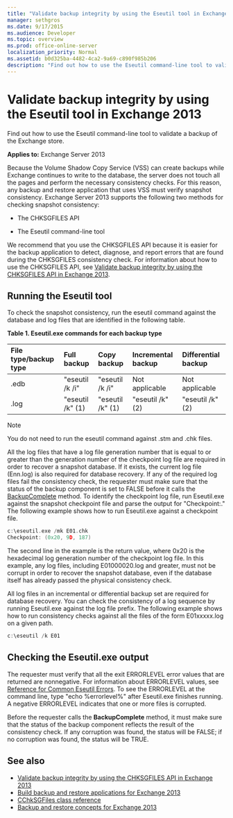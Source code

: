 ```yaml
---
title: "Validate backup integrity by using the Eseutil tool in Exchange 2013"
manager: sethgros
ms.date: 9/17/2015
ms.audience: Developer
ms.topic: overview
ms.prod: office-online-server
localization_priority: Normal
ms.assetid: b0d325ba-4482-4ca2-9a69-c890f985b206
description: "Find out how to use the Eseutil command-line tool to validate a backup of the Exchange store."
---
```


#  Validate backup integrity by using the Eseutil tool in Exchange 2013

Find out how to use the Eseutil command-line tool to validate a backup of the Exchange store. 
  
**Applies to:** Exchange Server 2013 
  
Because the Volume Shadow Copy Service (VSS) can create backups while Exchange continues to write to the database, the server does not touch all the pages and perform the necessary consistency checks. For this reason, any backup and restore application that uses VSS must verify snapshot consistency. Exchange Server 2013 supports the following two methods for checking snapshot consistency: 
  
- The CHKSGFILES API
    
- The Eseutil command-line tool
    
We recommend that you use the CHKSGFILES API because it is easier for the backup application to detect, diagnose, and report errors that are found during the CHKSGFILES consistency check. For information about how to use the CHKSGFILES API, see [Validate backup integrity by using the CHKSGFILES API in Exchange 2013](how-to-validate-backup-integrity-by-using-the-chksgfiles-api-in-exchange.md).
  
## Running the Eseutil tool

To check the snapshot consistency, run the eseutil command against the database and log files that are identified in the following table. 
  
**Table 1. Eseutil.exe commands for each backup type**

|**File type/backup type**|**Full backup**|**Copy backup**|**Incremental backup**|**Differential backup**|
|:-----|:-----|:-----|:-----|:-----|
|.edb  <br/> |"eseutil /k /i"  <br/> |"eseutil /k /i"  <br/> |Not applicable  <br/> |Not applicable  <br/> |
|.log  <br/> |"eseutil /k" (1)  <br/> |"eseutil /k" (1)  <br/> |"eseutil /k" (2)  <br/> |"eseutil /k" (2)  <br/> |
   
> [!NOTE]
> You do not need to run the eseutil command against .stm and .chk files. 
  
All the log files that have a log file generation number that is equal to or greater than the generation number of the checkpoint log file are required in order to recover a snapshot database. If it exists, the current log file (Enn.log) is also required for database recovery. If any of the required log files fail the consistency check, the requester must make sure that the status of the backup component is set to FALSE before it calls the [BackupComplete](http://msdn.microsoft.com/en-us/library/windows/desktop/aa382651%28v=vs.85%29.aspx) method. To identify the checkpoint log file, run Eseutil.exe against the snapshot checkpoint file and parse the output for "Checkpoint:." The following example shows how to run Eseutil.exe against a checkpoint file. 
  
```cpp
c:\eseutil.exe /mk E01.chk
Checkpoint: (0x20, 9D, 187)
```

The second line in the example is the return value, where 0x20 is the hexadecimal log generation number of the checkpoint log file. In this example, any log files, including E01000020.log and greater, must not be corrupt in order to recover the snapshot database, even if the database itself has already passed the physical consistency check.
  
All log files in an incremental or differential backup set are required for database recovery. You can check the consistency of a log sequence by running Eseutil.exe against the log file prefix. The following example shows how to run consistency checks against all the files of the form E01xxxxx.log on a given path.
  
```cpp
c:\eseutil /k E01
```

## Checking the Eseutil.exe output

The requester must verify that all the exit ERRORLEVEL error values that are returned are nonnegative. For information about ERRORLEVEL values, see [Reference for Common Eseutil Errors](http://technet.microsoft.com/en-us/library/aa996759%28v=exchg.80%29.aspx). To see the ERRORLEVEL at the command line, type "echo %errorlevel%" after Eseutil.exe finishes running. A negative ERRORLEVEL indicates that one or more files is corrupted.
  
Before the requester calls the **BackupComplete** method, it must make sure that the status of the backup component reflects the result of the consistency check. If any corruption was found, the status will be FALSE; if no corruption was found, the status will be TRUE. 
  
## See also

- [Validate backup integrity by using the CHKSGFILES API in Exchange 2013](how-to-validate-backup-integrity-by-using-the-chksgfiles-api-in-exchange.md)
- [Build backup and restore applications for Exchange 2013](build-backup-and-restore-applications-for-exchange-2013.md)
- [CChkSGFiles class reference](cchksgfiles-class-reference.md)
- [Backup and restore concepts for Exchange 2013](backup-and-restore-concepts-for-exchange-2013.md)
    

